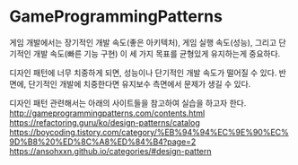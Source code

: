 # GameProgrammingPatterns

게임 개발에서는 장기적인 개발 속도(좋은 아키텍처), 게임 실행 속도(성능), 그리고 단기적인 개발 속도(빠른 기능 구현) 이 세 가지 목표를 균형있게 유지하는게 중요하다.

디자인 패턴에 너무 치중하게 되면, 성능이나 단기적인 개발 속도가 떨어질 수 있다.
반면에, 단기적인 개발에 치중한다면 유지보수 측면에서 문제가 생길 수 있다.


디자인 패턴 관련해서는 아래의 사이트들을 참고하여 실습을 하고자 한다.
http://gameprogrammingpatterns.com/contents.html
https://refactoring.guru/ko/design-patterns/catalog
https://boycoding.tistory.com/category/%EB%94%94%EC%9E%90%EC%9D%B8%20%ED%8C%A8%ED%84%B4?page=2
https://ansohxxn.github.io/categories/#design-pattern
